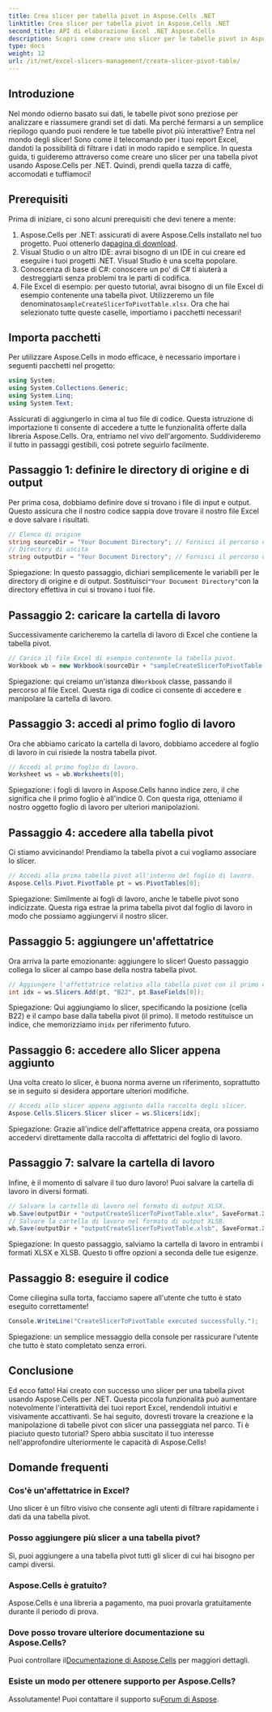 ```yaml
---
title: Crea slicer per tabella pivot in Aspose.Cells .NET
linktitle: Crea slicer per tabella pivot in Aspose.Cells .NET
second_title: API di elaborazione Excel .NET Aspose.Cells
description: Scopri come creare uno slicer per le tabelle pivot in Aspose.Cells .NET con la nostra guida passo-passo. Migliora i tuoi report Excel.
type: docs
weight: 12
url: /it/net/excel-slicers-management/create-slicer-pivot-table/
---
```

## Introduzione
Nel mondo odierno basato sui dati, le tabelle pivot sono preziose per analizzare e riassumere grandi set di dati. Ma perché fermarsi a un semplice riepilogo quando puoi rendere le tue tabelle pivot più interattive? Entra nel mondo degli slicer! Sono come il telecomando per i tuoi report Excel, dandoti la possibilità di filtrare i dati in modo rapido e semplice. In questa guida, ti guideremo attraverso come creare uno slicer per una tabella pivot usando Aspose.Cells per .NET. Quindi, prendi quella tazza di caffè, accomodati e tuffiamoci!
## Prerequisiti
Prima di iniziare, ci sono alcuni prerequisiti che devi tenere a mente:
1.  Aspose.Cells per .NET: assicurati di avere Aspose.Cells installato nel tuo progetto. Puoi ottenerlo da[pagina di download](https://releases.aspose.com/cells/net/).
2. Visual Studio o un altro IDE: avrai bisogno di un IDE in cui creare ed eseguire i tuoi progetti .NET. Visual Studio è una scelta popolare.
3. Conoscenza di base di C#: conoscere un po' di C# ti aiuterà a destreggiarti senza problemi tra le parti di codifica.
4. File Excel di esempio: per questo tutorial, avrai bisogno di un file Excel di esempio contenente una tabella pivot. Utilizzeremo un file denominato`sampleCreateSlicerToPivotTable.xlsx`.
Ora che hai selezionato tutte queste caselle, importiamo i pacchetti necessari!
## Importa pacchetti
Per utilizzare Aspose.Cells in modo efficace, è necessario importare i seguenti pacchetti nel progetto:
```csharp
using System;
using System.Collections.Generic;
using System.Linq;
using System.Text;
```
Assicurati di aggiungerlo in cima al tuo file di codice. Questa istruzione di importazione ti consente di accedere a tutte le funzionalità offerte dalla libreria Aspose.Cells.
Ora, entriamo nel vivo dell'argomento. Suddivideremo il tutto in passaggi gestibili, così potrete seguirlo facilmente. 
## Passaggio 1: definire le directory di origine e di output
Per prima cosa, dobbiamo definire dove si trovano i file di input e output. Questo assicura che il nostro codice sappia dove trovare il nostro file Excel e dove salvare i risultati.
```csharp
// Elenco di origine
string sourceDir = "Your Document Directory"; // Fornisci il percorso della directory di origine
// Directory di uscita
string outputDir = "Your Document Directory"; // Fornisci il percorso della directory di output
```
 Spiegazione: In questo passaggio, dichiari semplicemente le variabili per le directory di origine e di output. Sostituisci`"Your Document Directory"`con la directory effettiva in cui si trovano i tuoi file.
## Passaggio 2: caricare la cartella di lavoro
Successivamente caricheremo la cartella di lavoro di Excel che contiene la tabella pivot. 
```csharp
// Carica il file Excel di esempio contenente la tabella pivot.
Workbook wb = new Workbook(sourceDir + "sampleCreateSlicerToPivotTable.xlsx");
```
 Spiegazione: qui creiamo un'istanza di`Workbook` classe, passando il percorso al file Excel. Questa riga di codice ci consente di accedere e manipolare la cartella di lavoro.
## Passaggio 3: accedi al primo foglio di lavoro
Ora che abbiamo caricato la cartella di lavoro, dobbiamo accedere al foglio di lavoro in cui risiede la nostra tabella pivot.
```csharp
// Accedi al primo foglio di lavoro.
Worksheet ws = wb.Worksheets[0];
```
Spiegazione: i fogli di lavoro in Aspose.Cells hanno indice zero, il che significa che il primo foglio è all'indice 0. Con questa riga, otteniamo il nostro oggetto foglio di lavoro per ulteriori manipolazioni.
## Passaggio 4: accedere alla tabella pivot
Ci stiamo avvicinando! Prendiamo la tabella pivot a cui vogliamo associare lo slicer.
```csharp
// Accedi alla prima tabella pivot all'interno del foglio di lavoro.
Aspose.Cells.Pivot.PivotTable pt = ws.PivotTables[0];
```
Spiegazione: Similmente ai fogli di lavoro, anche le tabelle pivot sono indicizzate. Questa riga estrae la prima tabella pivot dal foglio di lavoro in modo che possiamo aggiungervi il nostro slicer.
## Passaggio 5: aggiungere un'affettatrice
Ora arriva la parte emozionante: aggiungere lo slicer! Questo passaggio collega lo slicer al campo base della nostra tabella pivot.
```csharp
// Aggiungere l'affettatrice relativa alla tabella pivot con il primo campo base nella cella B22.
int idx = ws.Slicers.Add(pt, "B22", pt.BaseFields[0]);
```
 Spiegazione: Qui aggiungiamo lo slicer, specificando la posizione (cella B22) e il campo base dalla tabella pivot (il primo). Il metodo restituisce un indice, che memorizziamo in`idx` per riferimento futuro.
## Passaggio 6: accedere allo Slicer appena aggiunto
Una volta creato lo slicer, è buona norma averne un riferimento, soprattutto se in seguito si desidera apportare ulteriori modifiche.
```csharp
// Accedi allo slicer appena aggiunto dalla raccolta degli slicer.
Aspose.Cells.Slicers.Slicer slicer = ws.Slicers[idx];
```
Spiegazione: Grazie all'indice dell'affettatrice appena creata, ora possiamo accedervi direttamente dalla raccolta di affettatrici del foglio di lavoro.
## Passaggio 7: salvare la cartella di lavoro
Infine, è il momento di salvare il tuo duro lavoro! Puoi salvare la cartella di lavoro in diversi formati.
```csharp
// Salvare la cartella di lavoro nel formato di output XLSX.
wb.Save(outputDir + "outputCreateSlicerToPivotTable.xlsx", SaveFormat.Xlsx);
// Salvare la cartella di lavoro nel formato di output XLSB.
wb.Save(outputDir + "outputCreateSlicerToPivotTable.xlsb", SaveFormat.Xlsb);
```
Spiegazione: In questo passaggio, salviamo la cartella di lavoro in entrambi i formati XLSX e XLSB. Questo ti offre opzioni a seconda delle tue esigenze.
## Passaggio 8: eseguire il codice
Come ciliegina sulla torta, facciamo sapere all'utente che tutto è stato eseguito correttamente!
```csharp
Console.WriteLine("CreateSlicerToPivotTable executed successfully.");
```
Spiegazione: un semplice messaggio della console per rassicurare l'utente che tutto è stato completato senza errori.
## Conclusione
Ed ecco fatto! Hai creato con successo uno slicer per una tabella pivot usando Aspose.Cells per .NET. Questa piccola funzionalità può aumentare notevolmente l'interattività dei tuoi report Excel, rendendoli intuitivi e visivamente accattivanti.
Se hai seguito, dovresti trovare la creazione e la manipolazione di tabelle pivot con slicer una passeggiata nel parco. Ti è piaciuto questo tutorial? Spero abbia suscitato il tuo interesse nell'approfondire ulteriormente le capacità di Aspose.Cells!
## Domande frequenti
### Cos'è un'affettatrice in Excel?
Uno slicer è un filtro visivo che consente agli utenti di filtrare rapidamente i dati da una tabella pivot.
### Posso aggiungere più slicer a una tabella pivot?
Sì, puoi aggiungere a una tabella pivot tutti gli slicer di cui hai bisogno per campi diversi.
### Aspose.Cells è gratuito?
Aspose.Cells è una libreria a pagamento, ma puoi provarla gratuitamente durante il periodo di prova.
### Dove posso trovare ulteriore documentazione su Aspose.Cells?
 Puoi controllare il[Documentazione di Aspose.Cells](https://reference.aspose.com/cells/net/) per maggiori dettagli.
### Esiste un modo per ottenere supporto per Aspose.Cells?
 Assolutamente! Puoi contattare il supporto su[Forum di Aspose](https://forum.aspose.com/c/cells/9).